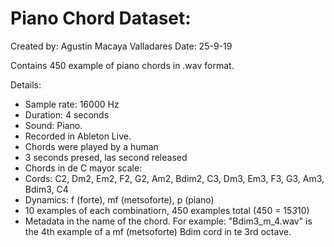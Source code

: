 # Piano Chord Dataset:

Created by: Agustín Macaya Valladares
Date: 25-9-19

Contains 450 example of piano chords in .wav format.

Details:
- Sample rate: 16000 Hz
- Duration: 4 seconds
- Sound: Piano.
- Recorded in Ableton Live.
- Chords were played by a human
- 3 seconds presed, las second released
- Chords in de C mayor scale:
- Cords: C2, Dm2, Em2, F2, G2, Am2, Bdim2, C3, Dm3, Em3, F3, G3, Am3, Bdim3, C4
- Dynamics: f (forte), mf (metsoforte), p (piano)
- 10 examples of each combinatiorn, 450 examples total (450 = 15*3*10)
- Metadata in the name of the chord. For example: "Bdim3_m_4.wav" is the 4th example of a mf (metsoforte) Bdim cord in te 3rd octave.  
